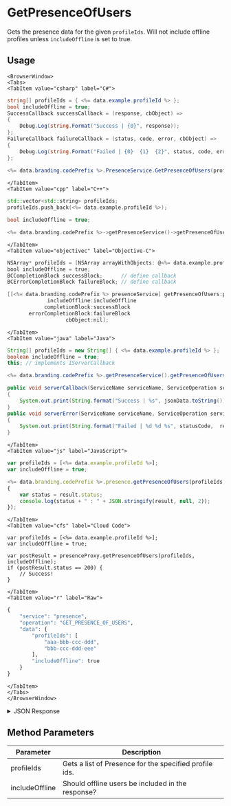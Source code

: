 # GetPresenceOfUsers

Gets the presence data for the given `profileIds`. Will not include offline profiles unless `includeOffline` is set to true.

<PartialServop service_name="presence" operation_name="GET_PRESENCE_OF_USERS" />

## Usage

```mdx-code-block
<BrowserWindow>
<Tabs>
<TabItem value="csharp" label="C#">
```

```csharp
string[] profileIds = { <%= data.example.profileId %> };
bool includeOffline = true;
SuccessCallback successCallback = (response, cbObject) =>
{
    Debug.Log(string.Format("Success | {0}", response));
};
FailureCallback failureCallback = (status, code, error, cbObject) =>
{
    Debug.Log(string.Format("Failed | {0}  {1}  {2}", status, code, error));
};
    
<%= data.branding.codePrefix %>.PresenceService.GetPresenceOfUsers(profileIds, includeOffline, successCallback, failureCallback);
```

```mdx-code-block
</TabItem>
<TabItem value="cpp" label="C++">
```

```cpp
std::vector<std::string> profileIds;
profileIds.push_back(<%= data.example.profileId %>);

bool includeOffline = true;

<%= data.branding.codePrefix %>->getPresenceService()->getPresenceOfUsers(profileIds, includeOffline, this);
```

```mdx-code-block
</TabItem>
<TabItem value="objectivec" label="Objective-C">
```

```objectivec
NSArray* profileIds = [NSArray arrayWithObjects: @<%= data.example.profileId %>];
bool includeOffline = true;
BCCompletionBlock successBlock;      // define callback
BCErrorCompletionBlock failureBlock; // define callback

[[<%= data.branding.codePrefix %> presenceService] getPresenceOfUsers:profileIds
             includeOffline:includeOffline
            completionBlock:successBlock
       errorCompletionBlock:failureBlock
                   cbObject:nil];
```

```mdx-code-block
</TabItem>
<TabItem value="java" label="Java">
```

```java
String[] profileIds = new String[] { <%= data.example.profileId %> };
boolean includeOffline = true;
this; // implements IServerCallback

<%= data.branding.codePrefix %>.getPresenceService().getPresenceOfUsers(profileIds, includeOffline, this);

public void serverCallback(ServiceName serviceName, ServiceOperation serviceOperation, JSONObject jsonData)
{
    System.out.print(String.format("Success | %s", jsonData.toString()));
}
public void serverError(ServiceName serviceName, ServiceOperation serviceOperation, int statusCode, int reasonCode, String jsonError)
{
    System.out.print(String.format("Failed | %d %d %s", statusCode,  reasonCode, jsonError.toString()));
}
```

```mdx-code-block
</TabItem>
<TabItem value="js" label="JavaScript">
```

```javascript
var profileIds = [<%= data.example.profileId %>];
var includeOffline = true;

<%= data.branding.codePrefix %>.presence.getPresenceOfUsers(profileIds, includeOffline, result =>
{
	var status = result.status;
	console.log(status + " : " + JSON.stringify(result, null, 2));
});
```

```mdx-code-block
</TabItem>
<TabItem value="cfs" label="Cloud Code">
```

```cfscript
var profileIds = [<%= data.example.profileId %>];
var includeOffline = true;

var postResult = presenceProxy.getPresenceOfUsers(profileIds, includeOffline);
if (postResult.status == 200) {
    // Success!
}
```

```mdx-code-block
</TabItem>
<TabItem value="r" label="Raw">
```

```r
{
	"service": "presence",
	"operation": "GET_PRESENCE_OF_USERS",
	"data": {
		"profileIds": [
			"aaa-bbb-ccc-ddd",
			"bbb-ccc-ddd-eee"
		],
		"includeOffline": true
	}
}
```

```mdx-code-block
</TabItem>
</Tabs>
</BrowserWindow>
```

<details>
<summary>JSON Response</summary>

```json
{
 "data": {
  "presence": [
   {
    "user": {
     "id": <%= data.example.profileId %>,
     "name": <%= data.example.playerName %>,
     "pic": null,
     "cxs": [
      "22284:fb416888-e76d-425d-a06d-a5529bdba8d9:id58ohotujj893gomctos244al"
     ]
    },
    "online": true,
    "summaryFriendData": {},
    "activity": {
     "LOCATION": "POKER_TABLE",
     "STATUS": "PLAYING_GAME"
    }
   }
  ]
 },
 "status": 200
}
```
</details>

## Method Parameters
Parameter | Description
--------- | -----------
profileIds | Gets a list of Presence for the specified profile ids. 
includeOffline | Should offline users be included in the response?


